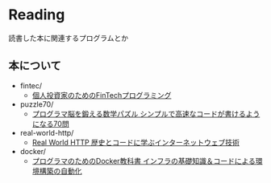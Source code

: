 # Reading
読書した本に関連するプログラムとか
## 本について
- fintec/
  - [個人投資家のためのFinTechプログラミング](https://eb.store.nikkei.com/asp/ShowItemDetailStart.do?itemId=D2-00263910B0)
- puzzle70/
  - [プログラマ脳を鍛える数学パズル シンプルで高速なコードが書けるようになる70問](http://www.shoeisha.co.jp/book/detail/9784798142456)
- real-world-http/
  - [Real World HTTP 歴史とコードに学ぶインターネットウェブ技術](https://www.oreilly.co.jp/books/9784873118048/)
- docker/
  - [プログラマのためのDocker教科書 インフラの基礎知識＆コードによる環境構築の自動化](https://www.shoeisha.co.jp/book/detail/9784798144627)
